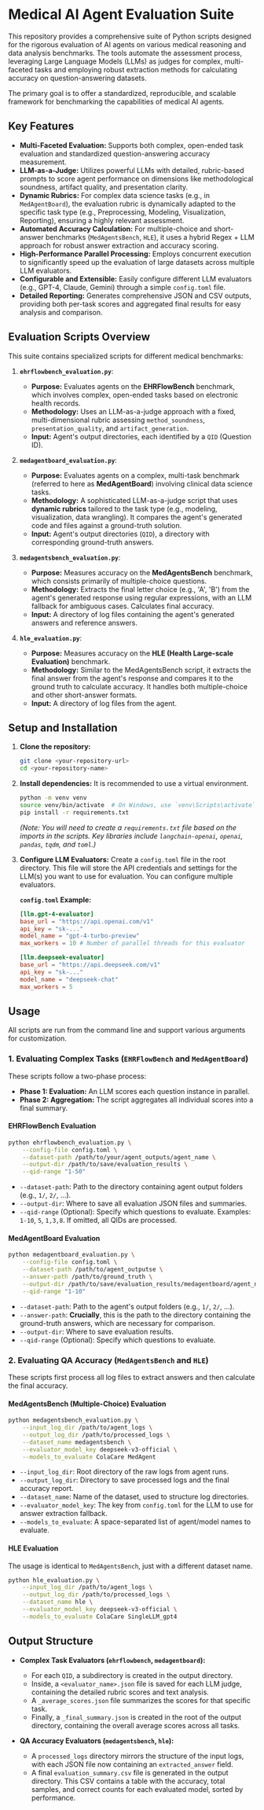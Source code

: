 # Medical AI Agent Evaluation Suite

This repository provides a comprehensive suite of Python scripts designed for the rigorous evaluation of AI agents on various medical reasoning and data analysis benchmarks. The tools automate the assessment process, leveraging Large Language Models (LLMs) as judges for complex, multi-faceted tasks and employing robust extraction methods for calculating accuracy on question-answering datasets.

The primary goal is to offer a standardized, reproducible, and scalable framework for benchmarking the capabilities of medical AI agents.

## Key Features

-   **Multi-Faceted Evaluation:** Supports both complex, open-ended task evaluation and standardized question-answering accuracy measurement.
-   **LLM-as-a-Judge:** Utilizes powerful LLMs with detailed, rubric-based prompts to score agent performance on dimensions like methodological soundness, artifact quality, and presentation clarity.
-   **Dynamic Rubrics:** For complex data science tasks (e.g., in `MedAgentBoard`), the evaluation rubric is dynamically adapted to the specific task type (e.g., Preprocessing, Modeling, Visualization, Reporting), ensuring a highly relevant assessment.
-   **Automated Accuracy Calculation:** For multiple-choice and short-answer benchmarks (`MedAgentsBench`, `HLE`), it uses a hybrid Regex + LLM approach for robust answer extraction and accuracy scoring.
-   **High-Performance Parallel Processing:** Employs concurrent execution to significantly speed up the evaluation of large datasets across multiple LLM evaluators.
-   **Configurable and Extensible:** Easily configure different LLM evaluators (e.g., GPT-4, Claude, Gemini) through a simple `config.toml` file.
-   **Detailed Reporting:** Generates comprehensive JSON and CSV outputs, providing both per-task scores and aggregated final results for easy analysis and comparison.

## Evaluation Scripts Overview

This suite contains specialized scripts for different medical benchmarks:

1.  **`ehrflowbench_evaluation.py`**:
    -   **Purpose:** Evaluates agents on the **EHRFlowBench** benchmark, which involves complex, open-ended tasks based on electronic health records.
    -   **Methodology:** Uses an LLM-as-a-judge approach with a fixed, multi-dimensional rubric assessing `method_soundness`, `presentation_quality`, and `artifact_generation`.
    -   **Input:** Agent's output directories, each identified by a `QID` (Question ID).

2.  **`medagentboard_evaluation.py`**:
    -   **Purpose:** Evaluates agents on a complex, multi-task benchmark (referred to here as **MedAgentBoard**) involving clinical data science tasks.
    -   **Methodology:** A sophisticated LLM-as-a-judge script that uses **dynamic rubrics** tailored to the task type (e.g., modeling, visualization, data wrangling). It compares the agent's generated code and files against a ground-truth solution.
    -   **Input:** Agent's output directories (`QID`), a directory with corresponding ground-truth answers.

3.  **`medagentsbench_evaluation.py`**:
    -   **Purpose:** Measures accuracy on the **MedAgentsBench** benchmark, which consists primarily of multiple-choice questions.
    -   **Methodology:** Extracts the final letter choice (e.g., 'A', 'B') from the agent's generated response using regular expressions, with an LLM fallback for ambiguous cases. Calculates final accuracy.
    -   **Input:** A directory of log files containing the agent's generated answers and reference answers.

4.  **`hle_evaluation.py`**:
    -   **Purpose:** Measures accuracy on the **HLE (Health Large-scale Evaluation)** benchmark.
    -   **Methodology:** Similar to the MedAgentsBench script, it extracts the final answer from the agent's response and compares it to the ground truth to calculate accuracy. It handles both multiple-choice and other short-answer formats.
    -   **Input:** A directory of log files from the agent.

## Setup and Installation

1.  **Clone the repository:**
    ```bash
    git clone <your-repository-url>
    cd <your-repository-name>
    ```

2.  **Install dependencies:**
    It is recommended to use a virtual environment.
    ```bash
    python -m venv venv
    source venv/bin/activate  # On Windows, use `venv\Scripts\activate`
    pip install -r requirements.txt
    ```
    *(Note: You will need to create a `requirements.txt` file based on the imports in the scripts. Key libraries include `langchain-openai`, `openai`, `pandas`, `tqdm`, and `toml`.)*

3.  **Configure LLM Evaluators:**
    Create a `config.toml` file in the root directory. This file will store the API credentials and settings for the LLM(s) you want to use for evaluation. You can configure multiple evaluators.

    **`config.toml` Example:**
    ```toml
    [llm.gpt-4-evaluator]
    base_url = "https://api.openai.com/v1"
    api_key = "sk-..."
    model_name = "gpt-4-turbo-preview"
    max_workers = 10 # Number of parallel threads for this evaluator

    [llm.deepseek-evaluator]
    base_url = "https://api.deepseek.com/v1"
    api_key = "sk-..."
    model_name = "deepseek-chat"
    max_workers = 5
    ```

## Usage

All scripts are run from the command line and support various arguments for customization.

### 1. Evaluating Complex Tasks (`EHRFlowBench` and `MedAgentBoard`)

These scripts follow a two-phase process:
-   **Phase 1: Evaluation:** An LLM scores each question instance in parallel.
-   **Phase 2: Aggregation:** The script aggregates all individual scores into a final summary.

#### **EHRFlowBench Evaluation**

```bash
python ehrflowbench_evaluation.py \
    --config-file config.toml \
    --dataset-path /path/to/your/agent_outputs/agent_name \
    --output-dir /path/to/save/evaluation_results \
    --qid-range "1-50"
```
-   `--dataset-path`: Path to the directory containing agent output folders (e.g., `1/`, `2/`, ...).
-   `--output-dir`: Where to save all evaluation JSON files and summaries.
-   `--qid-range` (Optional): Specify which questions to evaluate. Examples: `1-10`, `5`, `1,3,8`. If omitted, all QIDs are processed.

#### **MedAgentBoard Evaluation**

```bash
python medagentboard_evaluation.py \
    --config-file config.toml \
    --dataset-path /path/to/agent_outputse \
    --answer-path /path/to/ground_truth \
    --output-dir /path/to/save/evaluation_results/medagentboard/agent_name \
    --qid-range "1-10"
```
-   `--dataset-path`: Path to the agent's output folders (e.g., `1/`, `2/`, ...).
-   `--answer-path`: **Crucially**, this is the path to the directory containing the ground-truth answers, which are necessary for comparison.
-   `--output-dir`: Where to save evaluation results.
-   `--qid-range` (Optional): Specify which questions to evaluate.

### 2. Evaluating QA Accuracy (`MedAgentsBench` and `HLE`)

These scripts first process all log files to extract answers and then calculate the final accuracy.

#### **MedAgentsBench (Multiple-Choice) Evaluation**

```bash
python medagentsbench_evaluation.py \
    --input_log_dir /path/to/agent_logs \
    --output_log_dir /path/to/processed_logs \
    --dataset_name medagentsbench \
    --evaluator_model_key deepseek-v3-official \
    --models_to_evaluate ColaCare MedAgent
```
-   `--input_log_dir`: Root directory of the raw logs from agent runs.
-   `--output_log_dir`: Directory to save processed logs and the final accuracy report.
-   `--dataset_name`: Name of the dataset, used to structure log directories.
-   `--evaluator_model_key`: The key from `config.toml` for the LLM to use for answer extraction fallback.
-   `--models_to_evaluate`: A space-separated list of agent/model names to evaluate.

#### **HLE Evaluation**

The usage is identical to `MedAgentsBench`, just with a different dataset name.

```bash
python hle_evaluation.py \
    --input_log_dir /path/to/agent_logs \
    --output_log_dir /path/to/processed_logs \
    --dataset_name hle \
    --evaluator_model_key deepseek-v3-official \
    --models_to_evaluate ColaCare SingleLLM_gpt4
```

## Output Structure

-   **Complex Task Evaluators (`ehrflowbench`, `medagentboard`):**
    -   For each `QID`, a subdirectory is created in the output directory.
    -   Inside, a `<evaluator_name>.json` file is saved for each LLM judge, containing the detailed rubric scores and text analysis.
    -   A `_average_scores.json` file summarizes the scores for that specific task.
    -   Finally, a `_final_summary.json` is created in the root of the output directory, containing the overall average scores across all tasks.

-   **QA Accuracy Evaluators (`medagentsbench`, `hle`):**
    -   A `processed_logs` directory mirrors the structure of the input logs, with each JSON file now containing an `extracted_answer` field.
    -   A final `evaluation_summary.csv` file is generated in the output directory. This CSV contains a table with the accuracy, total samples, and correct counts for each evaluated model, sorted by performance.